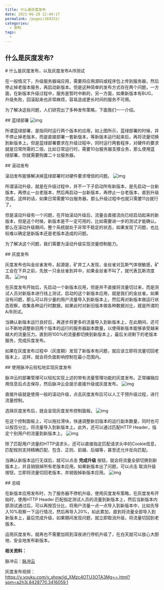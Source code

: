 ```yaml
---
title: 什么是灰度发布
date: 2021-06-28 12:44:17
permalink: /pages/28d252/
categories:
  - 架构
tags:
  - 
---
```


## 什么是灰度发布?

\# 什么是灰度发布，以及灰度发布A/B测试

在一般情况下，升级服务器端应用，需要将应用源码或程序包上传到服务器，然后停止掉老版本服务，再启动新版本。但是这种简单的发布方式存在两个问题，一方面，在新版本升级过程中，服务是暂时中断的，另一方面，如果新版本有BUG，升级失败，回滚起来也非常麻烦，容易造成更长时间的服务不可用。

为了解决这些问题，人们研究出了多种发布策略，下面我们一一介绍。



\## 蓝绿部署
![img](https://img-blog.csdn.net/20180822160107866?watermark/2/text/aHR0cHM6Ly9ibG9nLmNzZG4ubmV0L20zNzEwNDc2MjM=/font/5a6L5L2T/fontsize/400/fill/I0JBQkFCMA==/dissolve/70)


所谓蓝绿部署，是指同时运行两个版本的应用，如上图所示，蓝绿部署的时候，并不停止掉老版本，而是直接部署一套新版本，等新版本运行起来后，再将流量切换到新版本上。但是蓝绿部署要求在升级过程中，同时运行两套程序，对硬件的要求就是日常所需的二倍，比如日常运行时，需要10台服务器支撑业务，那么使用蓝绿部署，你就需要购置二十台服务器。



\## 滚动发布

滚动发布能够解决掉蓝绿部署时对硬件要求增倍的问题。
![img](https://img-blog.csdn.net/20180822160130273?watermark/2/text/aHR0cHM6Ly9ibG9nLmNzZG4ubmV0L20zNzEwNDc2MjM=/font/5a6L5L2T/fontsize/400/fill/I0JBQkFCMA==/dissolve/70)


所谓滚动升级，就是在升级过程中，并不一下子启动所有新版本，是先启动一台新版本，再停止一台老版本，然后再启动一台新版本，再停止一台老版本，直到升级完成，这样的话，如果日常需要10台服务器，那么升级过程中也就只需要11台就行了。

但是滚动升级有一个问题，在开始滚动升级后，流量会直接流向已经启动起来的新版本，但是这个时候，新版本是不一定可用的，比如需要进一步的测试才能确认。那么在滚动升级期间，整个系统就处于非常不稳定的状态，如果发现了问题，也比较难以确定是新版本还是老版本造成的问题。

为了解决这个问题，我们需要为滚动升级实现流量控制能力。



\## 灰度发布

灰度发布也叫金丝雀发布，起源是，矿井工人发现，金丝雀对瓦斯气体很敏感，矿工会在下井之前，先放一只金丝雀到井中，如果金丝雀不叫了，就代表瓦斯浓度高。
![img](https://img-blog.csdn.net/20180822160153895?watermark/2/text/aHR0cHM6Ly9ibG9nLmNzZG4ubmV0L20zNzEwNDc2MjM=/font/5a6L5L2T/fontsize/400/fill/I0JBQkFCMA==/dissolve/70)


在灰度发布开始后，先启动一个新版本应用，但是并不直接将流量切过来，而是测试人员对新版本进行线上测试，启动的这个新版本应用，就是我们的金丝雀。如果没有问题，那么可以将少量的用户流量导入到新版本上，然后再对新版本做运行状态观察，收集各种运行时数据，如果此时对新旧版本做各种数据对比，就是所谓的A/B测试。

当确认新版本运行良好后，再逐步将更多的流量导入到新版本上，在此期间，还可以不断地调整新旧两个版本的运行的服务器副本数量，以使得新版本能够承受越来越大的流量压力。直到将100%的流量都切换到新版本上，最后关闭剩下的老版本服务，完成灰度发布。

如果在灰度发布过程中（灰度期）发现了新版本有问题，就应该立即将流量切回老版本上，这样，就会将负面影响控制在最小范围内。



\## 使用脉冲云轻松地实现灰度发布

脉冲云的部署管理可以轻松实现上述的带有流量管理功能的灰度发布。正常编辑应用信息后点击保存，然后脉冲云会提示直接升级或灰度发布。
![img](https://img-blog.csdn.net/20180822160214367?watermark/2/text/aHR0cHM6Ly9ibG9nLmNzZG4ubmV0L20zNzEwNDc2MjM=/font/5a6L5L2T/fontsize/400/fill/I0JBQkFCMA==/dissolve/70)


直接升级就是使用一般的滚动升级，点击灰度发布后可以人工干预升级过程，进行流量控制。

选择灰度发布后，就会呈现灰度发布控制面板。
![img](https://img-blog.csdn.net/2018082216023970?watermark/2/text/aHR0cHM6Ly9ibG9nLmNzZG4ubmV0L20zNzEwNDc2MjM=/font/5a6L5L2T/fontsize/400/fill/I0JBQkFCMA==/dissolve/70)



在这个控制面板上，可以拖拉滑块，快速调整新旧版本的运行副本数量，同时也可以按百分比，将流量导入到新版本上。此外，还可以通过匹配HTTP Header，指定个别用户的流量到新版本上。
![img](https://img-blog.csdn.net/20180822173340801?watermark/2/text/aHR0cHM6Ly9ibG9nLmNzZG4ubmV0L20zNzEwNDc2MjM=/font/5a6L5L2T/fontsize/400/fill/I0JBQkFCMA==/dissolve/70)


除了匹配用户流量的HTTP请求头，还可以直接指定匹配请求头中的Cookie信息，匹配规则支持精确匹配、包含、正则、前缀、后缀等，甚至还允许反向匹配。

当确认新版本运行无误后，就可以点击 **完成升级** 按钮，就会将流量全部切换到新版本上，并且销毁掉所有老版本应用。如果新版本出了问题，可以点击 取消升级 按钮，立即将流量切回老版本，并销毁掉新版本应用。
![img](https://img-blog.csdn.net/20180822160311392?watermark/2/text/aHR0cHM6Ly9ibG9nLmNzZG4ubmV0L20zNzEwNDc2MjM=/font/5a6L5L2T/fontsize/400/fill/I0JBQkFCMA==/dissolve/70)





\## 总结

在新版本应用发布时，为了服务器不停机升级，使用灰度发布策略，在灰度发布开始时，使用HTTP Header 匹配指定测试人员的流量到新版本上，然后当新版本内部测试通过后，可以再按百分比，将用户流量一点一点导入到新版本中，比如先导入10%观察一下运行情况，然后再导入20%，如此累加，直到将流量全部导入到新版本上，最后完成升级，如果期间发现问题，就立即取消升级，将流量切回到老版本。

运用灰度发布，就再也不需要加班到深夜进行停机升级了，在白天就可以放心大胆地、安全地发布新版本。

**相关资料：**

脉冲云：[脉冲云](https://maichong.io/)

灰度发布视频：
https://v.youku.com/v_show/id_XMzc4OTU3OTA3Mg==.html?spm=a2h3j.8428770.3416059.1